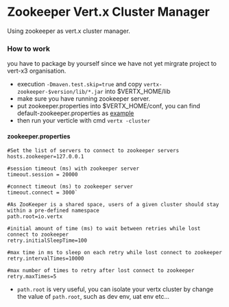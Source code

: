 # Zookeeper Vert.x Cluster Manager
Using zookeeper as vert.x cluster manager.

### How to work
you have to package by yourself since we have not yet mirgrate project to vert-x3 organisation.

- execution `-Dmaven.test.skip=true` and copy `vertx-zookeeper-$version/lib/*.jar` into $VERTX_HOME/lib
- make sure you have running zookeeper server.
- put zookeeper.properties into $VERTX_HOME/conf, you can find default-zookeeper.properties as [example](https://github.com/stream1984/vertx-zookeeper/blob/master/src/main/resources/default-zookeeper.properties)
- then run your verticle with cmd `vertx -cluster`

#### zookeeper.properties
```properties
#Set the list of servers to connect to zookeeper servers
hosts.zookeeper=127.0.0.1

#session timeout (ms) with zookeeper server
timeout.session = 20000

#connect timeout (ms) to zookeeper server
timeout.connect = 3000`

#As ZooKeeper is a shared space, users of a given cluster should stay within a pre-defined namespace
path.root=io.vertx

#initial amount of time (ms) to wait between retries while lost connect to zookeeper
retry.initialSleepTime=100

#max time in ms to sleep on each retry while lost connect to zookeeper
retry.intervalTimes=10000

#max number of times to retry after lost connect to zookeeper
retry.maxTimes=5
```

* `path.root` is very useful, you can isolate your vertx cluster by change the value of `path.root`, such as dev env, uat env etc...
